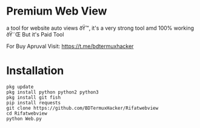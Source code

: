 # Premium Web View

a tool for website auto views ðŸ™‚ it's a very strong tool amd 100% working ðŸ˜Œ 
But it's Paid Tool

For Buy Apruval Visit: https://t.me/bdtermuxhacker
# Installation

`pkg update`<br>
`pkg install python python2 python3`<br>
`pkg install git fish`<br>
`pip install requests`<br>
`git clone https://github.com/BDTermuxHacker/Rifatwebview`<br>
`cd Rifatwebview`<br>
`python Web.py`<br>
